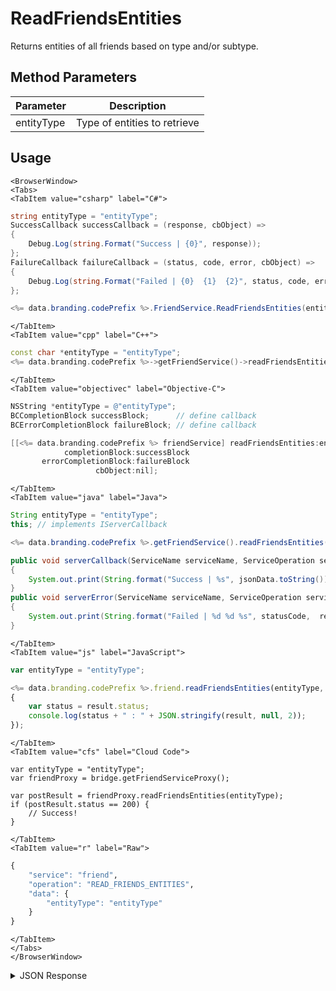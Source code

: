 # ReadFriendsEntities

Returns entities of all friends based on type and/or subtype.

<PartialServop service_name="friend" operation_name="READ_FRIENDS_ENTITIES" />

## Method Parameters
Parameter | Description
--------- | -----------
entityType | Type of entities to retrieve

## Usage

```mdx-code-block
<BrowserWindow>
<Tabs>
<TabItem value="csharp" label="C#">
```

```csharp
string entityType = "entityType";
SuccessCallback successCallback = (response, cbObject) =>
{
    Debug.Log(string.Format("Success | {0}", response));
};
FailureCallback failureCallback = (status, code, error, cbObject) =>
{
    Debug.Log(string.Format("Failed | {0}  {1}  {2}", status, code, error));
};

<%= data.branding.codePrefix %>.FriendService.ReadFriendsEntities(entityType, successCallback, failureCallback);
```

```mdx-code-block
</TabItem>
<TabItem value="cpp" label="C++">
```

```cpp
const char *entityType = "entityType";
<%= data.branding.codePrefix %>->getFriendService()->readFriendsEntities(entityType, this);
```

```mdx-code-block
</TabItem>
<TabItem value="objectivec" label="Objective-C">
```

```objectivec
NSString *entityType = @"entityType";
BCCompletionBlock successBlock;      // define callback
BCErrorCompletionBlock failureBlock; // define callback

[[<%= data.branding.codePrefix %> friendService] readFriendsEntities:entityType
            completionBlock:successBlock
       errorCompletionBlock:failureBlock
                   cbObject:nil];
```

```mdx-code-block
</TabItem>
<TabItem value="java" label="Java">
```

```java
String entityType = "entityType";
this; // implements IServerCallback

<%= data.branding.codePrefix %>.getFriendService().readFriendsEntities(entityType, this);

public void serverCallback(ServiceName serviceName, ServiceOperation serviceOperation, JSONObject jsonData)
{
    System.out.print(String.format("Success | %s", jsonData.toString()));
}
public void serverError(ServiceName serviceName, ServiceOperation serviceOperation, int statusCode, int reasonCode, String jsonError)
{
    System.out.print(String.format("Failed | %d %d %s", statusCode,  reasonCode, jsonError.toString()));
}
```

```mdx-code-block
</TabItem>
<TabItem value="js" label="JavaScript">
```

```javascript
var entityType = "entityType";

<%= data.branding.codePrefix %>.friend.readFriendsEntities(entityType, result =>
{
	var status = result.status;
	console.log(status + " : " + JSON.stringify(result, null, 2));
});
```

```mdx-code-block
</TabItem>
<TabItem value="cfs" label="Cloud Code">
```

```cfscript
var entityType = "entityType";
var friendProxy = bridge.getFriendServiceProxy();

var postResult = friendProxy.readFriendsEntities(entityType);
if (postResult.status == 200) {
    // Success!
}
```

```mdx-code-block
</TabItem>
<TabItem value="r" label="Raw">
```

```r
{
	"service": "friend",
	"operation": "READ_FRIENDS_ENTITIES",
	"data": {
		"entityType": "entityType"
	}
}
```

```mdx-code-block
</TabItem>
</Tabs>
</BrowserWindow>
```

<details>
<summary>JSON Response</summary>

```json
{
    "status": 200,
    "data": {
        "results": [
            {
                "userId": "bb05182d-ff0c-4740-ae65-4342452e74949",
                "entities": [
                    {
                        "entityId": "bb05182d-ff0c-4740-ae65-4827534949",
                        "entityType": "PlayerData",
                        "version": 99,
                        "data": {
                            "ACCOUNT_CREATION_TIME": 1353011574029,
                            "ALL_TIME_SCORE": 1003750,
                            "FIRST_PLAY_TIME": 1430338388347
                        },
                        "acl": {
                            "other": 1
                        },
                        "createdAt": 1425909205616,
                        "updatedAt": 1430338431696
                    }
                ]
            }
        ]
    }
}
```
</details>

